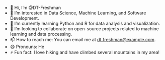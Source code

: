 - 👋 Hi, I’m @DT-Freshman
- 👀 I’m interested in Data Science, Machine Learning, and Software Development.
- 🌱 I’m currently learning Python and R for data analysis and visualization.
- 💞️ I’m looking to collaborate on open-source projects related to machine learning and data processing.
- 📫 How to reach me: You can email me at dt.freshman@example.com.
- 😄 Pronouns: He
- ⚡ Fun fact: I love hiking and have climbed several mountains in my area!

<!---
DT-Freshman/DT-Freshman is a ✨ special ✨ repository because its `README.md` (this file) appears on your GitHub profile.
You can click the Preview link to take a look at your changes.
--->
